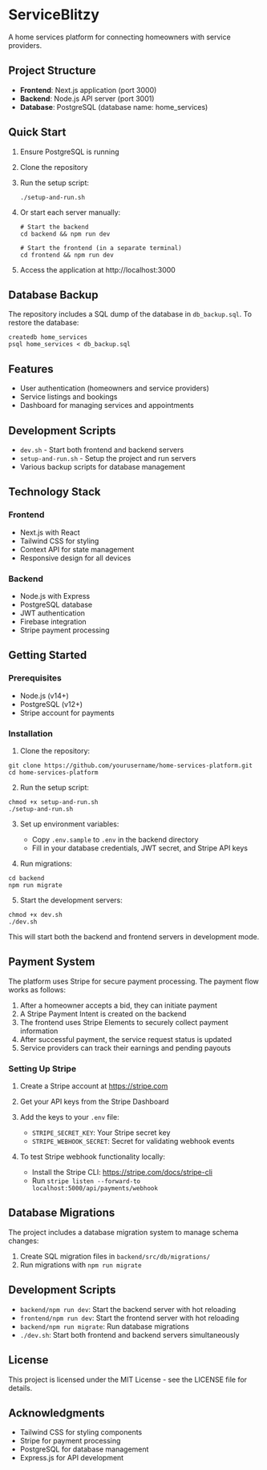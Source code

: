 # ServiceBlitzy

A home services platform for connecting homeowners with service providers.

## Project Structure

- **Frontend**: Next.js application (port 3000)
- **Backend**: Node.js API server (port 3001)
- **Database**: PostgreSQL (database name: home_services)

## Quick Start

1. Ensure PostgreSQL is running
2. Clone the repository
3. Run the setup script:
   ```
   ./setup-and-run.sh
   ```
   
4. Or start each server manually:
   ```
   # Start the backend
   cd backend && npm run dev
   
   # Start the frontend (in a separate terminal)
   cd frontend && npm run dev
   ```

5. Access the application at http://localhost:3000

## Database Backup

The repository includes a SQL dump of the database in `db_backup.sql`.
To restore the database:

```
createdb home_services
psql home_services < db_backup.sql
```

## Features

- User authentication (homeowners and service providers)
- Service listings and bookings
- Dashboard for managing services and appointments

## Development Scripts

- `dev.sh` - Start both frontend and backend servers
- `setup-and-run.sh` - Setup the project and run servers
- Various backup scripts for database management

## Technology Stack

### Frontend
- Next.js with React
- Tailwind CSS for styling
- Context API for state management
- Responsive design for all devices

### Backend
- Node.js with Express
- PostgreSQL database
- JWT authentication
- Firebase integration
- Stripe payment processing

## Getting Started

### Prerequisites
- Node.js (v14+)
- PostgreSQL (v12+)
- Stripe account for payments

### Installation

1. Clone the repository:
```
git clone https://github.com/yourusername/home-services-platform.git
cd home-services-platform
```

2. Run the setup script:
```
chmod +x setup-and-run.sh
./setup-and-run.sh
```

3. Set up environment variables:
   - Copy `.env.sample` to `.env` in the backend directory
   - Fill in your database credentials, JWT secret, and Stripe API keys

4. Run migrations:
```
cd backend
npm run migrate
```

5. Start the development servers:
```
chmod +x dev.sh
./dev.sh
```

This will start both the backend and frontend servers in development mode.

## Payment System

The platform uses Stripe for secure payment processing. The payment flow works as follows:

1. After a homeowner accepts a bid, they can initiate payment
2. A Stripe Payment Intent is created on the backend
3. The frontend uses Stripe Elements to securely collect payment information
4. After successful payment, the service request status is updated
5. Service providers can track their earnings and pending payouts

### Setting Up Stripe

1. Create a Stripe account at https://stripe.com
2. Get your API keys from the Stripe Dashboard
3. Add the keys to your `.env` file:
   - `STRIPE_SECRET_KEY`: Your Stripe secret key
   - `STRIPE_WEBHOOK_SECRET`: Secret for validating webhook events

4. To test Stripe webhook functionality locally:
   - Install the Stripe CLI: https://stripe.com/docs/stripe-cli
   - Run `stripe listen --forward-to localhost:5000/api/payments/webhook`

## Database Migrations

The project includes a database migration system to manage schema changes:

1. Create SQL migration files in `backend/src/db/migrations/`
2. Run migrations with `npm run migrate`

## Development Scripts

- `backend/npm run dev`: Start the backend server with hot reloading
- `frontend/npm run dev`: Start the frontend server with hot reloading
- `backend/npm run migrate`: Run database migrations
- `./dev.sh`: Start both frontend and backend servers simultaneously

## License

This project is licensed under the MIT License - see the LICENSE file for details.

## Acknowledgments

- Tailwind CSS for styling components
- Stripe for payment processing
- PostgreSQL for database management
- Express.js for API development 